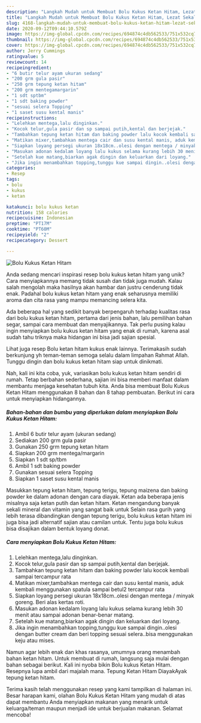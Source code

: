 ```yaml
---
description: "Langkah Mudah untuk Membuat Bolu Kukus Ketan Hitam, Lezat Sekali"
title: "Langkah Mudah untuk Membuat Bolu Kukus Ketan Hitam, Lezat Sekali"
slug: 4168-langkah-mudah-untuk-membuat-bolu-kukus-ketan-hitam-lezat-sekali
date: 2020-09-12T09:44:10.579Z
image: https://img-global.cpcdn.com/recipes/694874c4db562533/751x532cq70/bolu-kukus-ketan-hitam-foto-resep-utama.jpg
thumbnail: https://img-global.cpcdn.com/recipes/694874c4db562533/751x532cq70/bolu-kukus-ketan-hitam-foto-resep-utama.jpg
cover: https://img-global.cpcdn.com/recipes/694874c4db562533/751x532cq70/bolu-kukus-ketan-hitam-foto-resep-utama.jpg
author: Jerry Cummings
ratingvalue: 5
reviewcount: 14
recipeingredient:
- "6 butir telur ayam ukuran sedang"
- "200 grm gula pasir"
- "250 grm tepung ketan hitam"
- "200 grm mentegamargarin"
- "1 sdt sptbm"
- "1 sdt baking powder"
- "sesuai selera Topping"
- "1 saset susu kental manis"
recipeinstructions:
- "Lelehkan mentega,lalu dinginkan."
- "Kocok telur,gula pasir dan sp sampai putih,kental dan berjejak."
- "Tambahkan tepung ketan hitam dan baking powder lalu kocok kembali sampai tercampur rata"
- "Matikan mixer,tambahkan mentega cair dan susu kental manis, aduk kembali menggunakan spatula sampai betul2 tercampur rata"
- "Siapkan loyang persegi ukuran 18x18cm..olesi dengan mentega / minyak goreng. Beri alas kertas roti."
- "Masukan adonan kedalam loyang lalu kukus selama kurang lebih 30 menit atau sampai adonan benar-benar matang."
- "Setelah kue matang,biarkan agak dingin dan keluarkan dari loyang."
- "Jika ingin menambahkan topping,tunggu kue sampai dingin..olesi dengan butter cream dan beri topping sesuai selera..bisa menggunakan keju atau mises."
categories:
- Resep
tags:
- bolu
- kukus
- ketan

katakunci: bolu kukus ketan 
nutrition: 158 calories
recipecuisine: Indonesian
preptime: "PT17M"
cooktime: "PT60M"
recipeyield: "2"
recipecategory: Dessert

---
```



![Bolu Kukus Ketan Hitam](https://img-global.cpcdn.com/recipes/694874c4db562533/751x532cq70/bolu-kukus-ketan-hitam-foto-resep-utama.jpg)

Anda sedang mencari inspirasi resep bolu kukus ketan hitam yang unik? Cara menyiapkannya memang tidak susah dan tidak juga mudah. Kalau salah mengolah maka hasilnya akan hambar dan justru cenderung tidak enak. Padahal bolu kukus ketan hitam yang enak seharusnya memiliki aroma dan cita rasa yang mampu memancing selera kita.

Ada beberapa hal yang sedikit banyak berpengaruh terhadap kualitas rasa dari bolu kukus ketan hitam, pertama dari jenis bahan, lalu pemilihan bahan segar, sampai cara membuat dan menyajikannya. Tak perlu pusing kalau ingin menyiapkan bolu kukus ketan hitam yang enak di rumah, karena asal sudah tahu triknya maka hidangan ini bisa jadi sajian spesial.

Lihat juga resep Bolu ketan hitam kukus enak lainnya. Terimakasih sudah berkunjung yh teman-teman semoga selalu dalam limpahan Rahmat Allah. Tunggu dingin dan bolu kukus ketan hitam siap untuk dinikmati.


Nah, kali ini kita coba, yuk, variasikan bolu kukus ketan hitam sendiri di rumah. Tetap berbahan sederhana, sajian ini bisa memberi manfaat dalam membantu menjaga kesehatan tubuh kita. Anda bisa membuat Bolu Kukus Ketan Hitam menggunakan 8 bahan dan 8 tahap pembuatan. Berikut ini cara untuk menyiapkan hidangannya.

<!--inarticleads1-->

##### Bahan-bahan dan bumbu yang diperlukan dalam menyiapkan Bolu Kukus Ketan Hitam:

1. Ambil 6 butir telur ayam (ukuran sedang)
1. Sediakan 200 grm gula pasir
1. Gunakan 250 grm tepung ketan hitam
1. Siapkan 200 grm mentega/margarin
1. Siapkan 1 sdt sp/tbm
1. Ambil 1 sdt baking powder
1. Gunakan sesuai selera Topping
1. Siapkan 1 saset susu kental manis


Masukkan tepung ketan hitam, tepung terigu, tepung maizena dan baking powder ke dalam adonan dengan cara diayak. Ketan ada beberapa jenis misalnya saja ketan putih dan ketan hitam. Ketan mengandung banyak sekali mineral dan vitamin yang sangat baik untuk Selain rasa gurih yang lebih terasa dibandingkan dengan tepung terigu, bolu kukus ketan hitam ini juga bisa jadi alternatif sajian atau camilan untuk. Tentu juga bolu kukus bisa disajikan dalam bentuk loyang donat. 

<!--inarticleads2-->

##### Cara menyiapkan Bolu Kukus Ketan Hitam:

1. Lelehkan mentega,lalu dinginkan.
1. Kocok telur,gula pasir dan sp sampai putih,kental dan berjejak.
1. Tambahkan tepung ketan hitam dan baking powder lalu kocok kembali sampai tercampur rata
1. Matikan mixer,tambahkan mentega cair dan susu kental manis, aduk kembali menggunakan spatula sampai betul2 tercampur rata
1. Siapkan loyang persegi ukuran 18x18cm..olesi dengan mentega / minyak goreng. Beri alas kertas roti.
1. Masukan adonan kedalam loyang lalu kukus selama kurang lebih 30 menit atau sampai adonan benar-benar matang.
1. Setelah kue matang,biarkan agak dingin dan keluarkan dari loyang.
1. Jika ingin menambahkan topping,tunggu kue sampai dingin..olesi dengan butter cream dan beri topping sesuai selera..bisa menggunakan keju atau mises.


Namun agar lebih enak dan khas rasanya, umumnya orang menambah bahan ketan hitam. Untuk membuat di rumah, langsung saja mulai dengan bahan sebagai berikut. Kali ini nyoba bikin Bolu kukus Ketan Hitam. Resepnya lupa ambil dari majalah mana. Tepung Ketan Hitam DiayakAyak tepung ketan hitam. 

Terima kasih telah menggunakan resep yang kami tampilkan di halaman ini. Besar harapan kami, olahan Bolu Kukus Ketan Hitam yang mudah di atas dapat membantu Anda menyiapkan makanan yang menarik untuk keluarga/teman maupun menjadi ide untuk berjualan makanan. Selamat mencoba!
